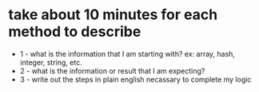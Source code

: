 # take about 10 minutes for each method to describe
  - 1 - what is the information that I am starting with? ex: array, hash, integer, string, etc.
  - 2 - what is the information or result that I am expecting?
  - 3 - write out the steps in plain english necassary to complete my logic